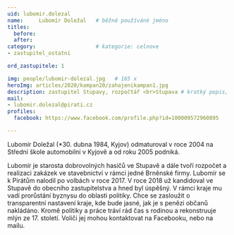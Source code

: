 ```yaml
---
uid: lubomir.dolezal
name:     Lubomír Doležal  	# běžně používáné jméno
titles:
  before: 
  after:
category:                   # kategorie: celnove
- zastupitel_ostatni

ord_zastupitele: 1

img: people/lubomir-dolezal.jpg   # 165 x 
heroImg: articles/2020/kampan20/zahajenikampan1.jpg
description: zastupitel Stupavy, rozpočtář <br>Stupava # kratký popis, max 160 znaků
mail:
- lubomir.dolezal@pirati.cz
profiles:
  facebook: https://www.facebook.com/profile.php?id=100009572960895

---
```


Lubomír Doležal (*30. dubna 1984, Kyjov) odmaturoval v roce 2004 na Střední škole automobilní v Kyjově a od roku 2005 podniká. 

Lubomír je starosta dobrovolných hasičů ve Stupavě a dále tvoří rozpočet a realizaci zakázek ve stavebnictví v rámci jedné Brněnské firmy. Lubomír se k Pirátům nalodil po volbách v roce 2017. V roce 2018 už kandidoval ve Stupavě do obecního zastupitelstva a hned byl úspěšný. V rámci kraje mu vadí prorůstání byznysu do oblasti politiky. Chce se zasloužit o transparentní nastavení kraje, kde bude jasné, jak je s penězi občanů nakládáno. Kromě politiky a práce tráví rád čas s rodinou a rekonstruuje mlýn ze 17. století. 
Voliči jej mohou kontaktovat na Facebooku, nebo na mailu. 

